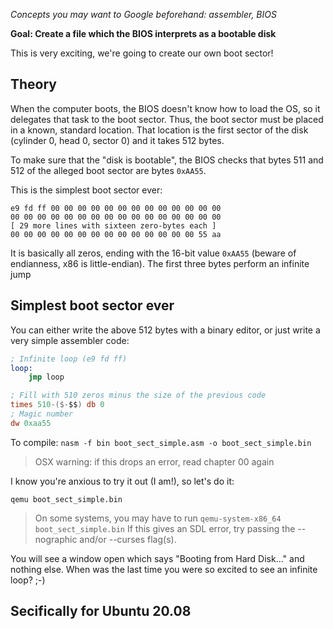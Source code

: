 *Concepts you may want to Google beforehand: assembler, BIOS*

**Goal: Create a file which the BIOS interprets as a bootable disk**

This is very exciting, we're going to create our own boot sector!

Theory
------

When the computer boots, the BIOS doesn't know how to load the OS, so it
delegates that task to the boot sector. Thus, the boot sector must be
placed in a known, standard location. That location is the first sector
of the disk (cylinder 0, head 0, sector 0) and it takes 512 bytes.

To make sure that the "disk is bootable", the BIOS checks that bytes
511 and 512 of the alleged boot sector are bytes `0xAA55`.

This is the simplest boot sector ever:

```
e9 fd ff 00 00 00 00 00 00 00 00 00 00 00 00 00
00 00 00 00 00 00 00 00 00 00 00 00 00 00 00 00
[ 29 more lines with sixteen zero-bytes each ]
00 00 00 00 00 00 00 00 00 00 00 00 00 00 55 aa
```

It is basically all zeros, ending with the 16-bit value
`0xAA55` (beware of endianness, x86 is little-endian). 
The first three bytes perform an infinite jump

Simplest boot sector ever
-------------------------

You can either write the above 512 bytes
with a binary editor, or just write a very
simple assembler code:

```nasm
; Infinite loop (e9 fd ff)
loop:
    jmp loop 

; Fill with 510 zeros minus the size of the previous code
times 510-($-$$) db 0
; Magic number
dw 0xaa55 
```

To compile:
`nasm -f bin boot_sect_simple.asm -o boot_sect_simple.bin`

> OSX warning: if this drops an error, read chapter 00 again

I know you're anxious to try it out (I am!), so let's do it:

`qemu boot_sect_simple.bin`

> On some systems, you may have to run `qemu-system-x86_64 boot_sect_simple.bin` If this gives an SDL error, try passing the --nographic and/or --curses flag(s).

You will see a window open which says "Booting from Hard Disk..." and
nothing else. When was the last time you were so excited to see an infinite
loop? ;-)

## Secifically for Ubuntu 20.08


